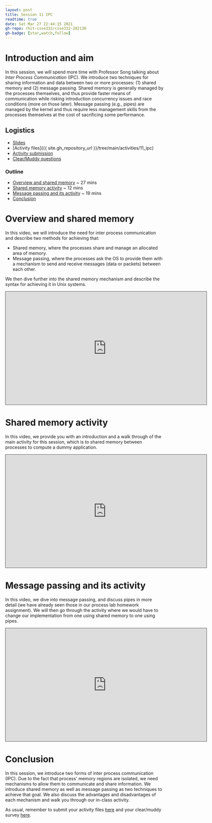 ```yaml
---
layout: post
title: Session 11 IPC
readtime: true
date: Sat Mar 27 22:44:15 2021
gh-repo: rhit-csse332/csse332-202130
gh-badge: [star,watch,follow]
---
```


# Introduction and aim 
In this session, we will spend more time with Professor Song talking about _Inter Process
Communication_ (IPC). We introduce two techniques for sharing information and data between two or
more processes: (1) shared memory and (2) message passing. Shared memory is generally managed by the
processes themselves, and thus provide faster means of communication while risking introduction
concurrency issues and race conditions (more on those later). Message passing (e.g., pipes) are
managed by the kernel and thus require less management skills from the processes themselves at the
cost of sacrificing some performance. 

## Logistics
* [Slides](https://rosehulman-my.sharepoint.com/:p:/g/personal/noureddi_rose-hulman_edu/ESN8gjpua5VEtGunxJO4r64BFF263ZnpIaBJwNuUl4UxTA?e=n1ATTO)
* [Activity files]({{ site.gh_repository_url }}/tree/main/activities/11_ipc)
* [Activity submission](https://moodle.rose-hulman.edu/mod/assign/view.php?id=2708145)
* [Clear/Muddy questions](https://moodle.rose-hulman.edu/mod/quiz/view.php?id=2772321)

### Outline
* [Overview and shared memory](#overview-and-shared-memory) ~ 27 mins
* [Shared memory activity](#shared-memory-activity) ~ 12 mins
* [Message passing and its activity](#message-passing-and-its-activity) ~ 19 mins
* [Conclusion](#conclusion)

# Overview and shared memory
In this video, we will introduce the need for inter process communication and describe two methods
for achieving that:
  - Shared memory, where the processes share and manage an allocated area of memory.
  - Message passing, where the processes ask the OS to provide them with a mechanism to send and
  receive messages (data or packets) between each other. 

We then dive further into the shared memory mechanism and describe the syntax for achieving it in
Unix systems. 

<iframe src="https://rose-hulman.hosted.panopto.com/Panopto/Pages/Embed.aspx?id=c2569fb5-5704-49f3-bec3-ac8b012834be&autoplay=false&offerviewer=true&showtitle=true&showbrand=false&start=0&interactivity=all" height="360" width="640" style="border: 1px solid #464646;" allowfullscreen allow="autoplay"></iframe>

# Shared memory activity
In this video, we provide you with an introduction and a walk through of the main activity for this
session, which is to shared memory between processes to compute a dummy application. 

<iframe src="https://rose-hulman.hosted.panopto.com/Panopto/Pages/Embed.aspx?id=8d02a518-2cd4-4d90-af61-ac8b0133e6ee&autoplay=false&offerviewer=true&showtitle=true&showbrand=false&start=0&interactivity=all" height="360" width="640" style="border: 1px solid #464646;" allowfullscreen allow="autoplay"></iframe>

# Message passing and its activity
In this video, we dive into message passing, and discuss pipes in more detail (we have already seen
those in our process lab homework assignment). We will then go through the activity where we would
have to change our implementation from one using shared memory to one using pipes. 

<iframe src="https://rose-hulman.hosted.panopto.com/Panopto/Pages/Embed.aspx?id=dc03c974-4e77-4fc1-a92a-ac8b014117df&autoplay=false&offerviewer=true&showtitle=true&showbrand=false&start=0&interactivity=all" height="360" width="640" style="border: 1px solid #464646;" allowfullscreen allow="autoplay"></iframe>

# Conclusion
In this session, we introduce two forms of inter process communication (IPC). Due to the fact that
process' memory regions are isolated, we need mechanisms to allow them to communicate and share
information. We introduce shared memory as well as message passing as two techniques to achieve that
goal. We also discuss the advantages and disadvantages of each mechanism and walk you through our
in-class activity. 

As usual, remember to submit your activity files
[here](https://moodle.rose-hulman.edu/mod/assign/view.php?id=2708145) and your clear/muddy survey
[here](https://moodle.rose-hulman.edu/mod/quiz/view.php?id=2772321).


